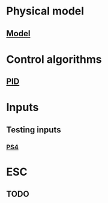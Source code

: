 # Physical model

## [Model](model)

#

# Control algorithms

## [PID](pid)

#

# Inputs

## Testing inputs

### [PS4](inputs/ps4)

#

# ESC

## TODO

#